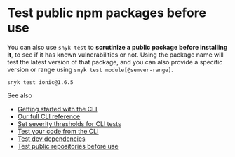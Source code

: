 # Test public npm packages before use

You can also use `snyk test` to **scrutinize a public package before installing it**, to see if it has known vulnerabilities or not. Using the package name will test the latest version of that package, and you can also provide a specific version or range using `snyk test module[@semver-range]`.

```
snyk test ionic@1.6.5
```

See also

* [Getting started with the CLI](../)
* [Our full CLI reference](../guides-for-our-cli/cli-reference.md)
* [Set severity thresholds for CLI tests](set-severity-thresholds-for-cli-tests.md)
* [Test your code from the CLI](../../../tutorials/springone-workshop/developer-environment-and-snyk/snyk-test-using-cli.md)
* [Test dev dependencies](https://docs.snyk.io/features/snyk-cli/test-for-vulnerabilities/use-snyk-open-source-from-the-cli#test-dev-dependencies)
* [Test public repositories before use](test-public-repositories-before-use.md)
